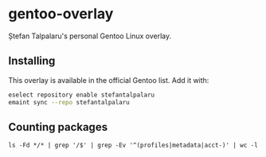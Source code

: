 # gentoo-overlay

Ștefan Talpalaru's personal Gentoo Linux overlay.

## Installing

This overlay is available in the official Gentoo list. Add it with:

```bash
eselect repository enable stefantalpalaru
emaint sync --repo stefantalpalaru
```

## Counting packages

`ls -Fd */* | grep '/$' | grep -Ev '^(profiles|metadata|acct-)' | wc -l`

